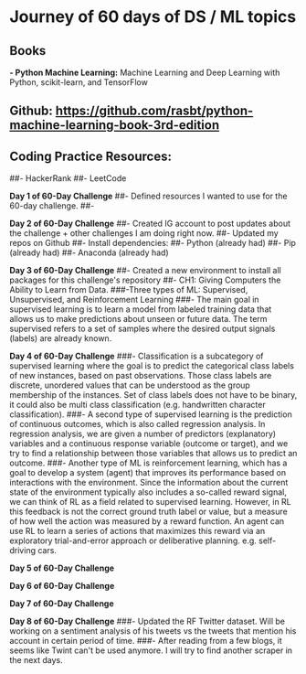 # Journey of 60 days of DS / ML topics

## **Books**
**- Python Machine Learning:** Machine Learning and Deep Learning with Python, scikit-learn, and TensorFlow
## Github: https://github.com/rasbt/python-machine-learning-book-3rd-edition

## **Coding Practice Resources:**
##- HackerRank
##- LeetCode

**Day 1 of 60-Day Challenge**
##- Defined resources I wanted to use for the 60-day challenge. 
##-

**Day 2 of 60-Day Challenge**
##- Created IG account to post updates about the challenge + other challenges I am doing right now.
##- Updated my repos on Github
##- Install dependencies:
    ##- Python (already had)
    ##- Pip (already had)
    ##- Anaconda (already had)

**Day 3 of 60-Day Challenge**
##- Created a new environment to install all packages for this challenge's repository
##- CH1: Giving Computers the Ability to Learn from Data.
###-Three types of ML: Supervised, Unsupervised, and Reinforcement Learning
###- The main goal in supervised learning is to learn a model from labeled training data that allows us to make predictions about unseen or future data. The term supervised refers to a set of samples where the desired output signals (labels) are already known.

**Day 4 of 60-Day Challenge**
###- Classification is a subcategory of supervised learning where the goal is to predict the categorical class labels of new instances, based on past observations. Those class labels are discrete, unordered values that can be understood as the group membership of the instances. Set of class labels does not have to be binary, it could also be multi class classification (e.g. handwritten character classification).
###- A second type of supervised learning is the prediction of continuous outcomes, which is also called regression analysis. In regression analysis, we are given a number of predictors (explanatory) variables and a continuous response variable (outcome or target), and we try to find a relationship between those variables that allows us to predict an outcome.
###- Another type of ML is reinforcement learning, which has a goal to develop a system (agent) that improves its performance based on interactions with the environment. Since the information about the current state of the environment typically also includes a so-called reward signal, we can think of RL as a field related to supervised learning. However, in RL this feedback is not the correct ground truth label or value, but a measure of how well the action was measured by a reward function. An agent can use RL to learn a series of actions that maximizes this reward via an exploratory trial-and-error approach or deliberative planning. e.g. self-driving cars.

**Day 5 of 60-Day Challenge**

**Day 6 of 60-Day Challenge**

**Day 7 of 60-Day Challenge**

**Day 8 of 60-Day Challenge**
###- Updated the RF Twitter dataset. Will be working on a sentiment analysis of his tweets vs the tweets that mention his account in certain period of time.
###- After reading from a few blogs, it seems like Twint can't be used anymore. I will try to find another scraper in the next days.


